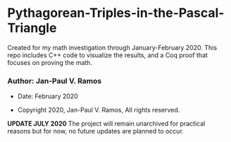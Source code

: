 # Pythagorean-Triples-in-the-Pascal-Triangle

Created for my math investigation through January-February 2020. This repo includes C++ code to visualize the results, 
and a Coq proof that focuses on proving the math.


### Author: Jan-Paul V. Ramos

- Date: February 2020

- Copyright 2020, Jan-Paul V. Ramos, All rights reserved.



**UPDATE JULY 2020**
The project will remain unarchived for practical reasons but for now, no future updates are planned to occur.
